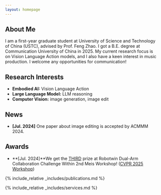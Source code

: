 ```yaml
---
layout: homepage
---
```


## About Me

I am a first-year graduate student at University of Science and Technology of China (USTC), advised by Prof. Feng Zhao. I got a B.E. degree at Communication University of China in 2025. My current research focus is on Vision Language Action models, and I also have a keen interest in music production. I welcome any opportunities for communication!

## Research Interests

- **Embodied AI:** Vision Language Action
- **Large Language Model:** LLM reasoning
- **Computer Vision:** image generation, image edit



## News

- **[Jul. 2024]** One paper about image editing is accepted by ACMMM 2024.

## Awards

- **[Jul. 2024]**We get the <u>THIRD</u> prize at Robotwin Dual-Arm Collaboration Challenge Within 2nd Meis Workshop! (<u>CVPR 2025 Workshop</u>)



{% include_relative _includes/publications.md %}

{% include_relative _includes/services.md %}
